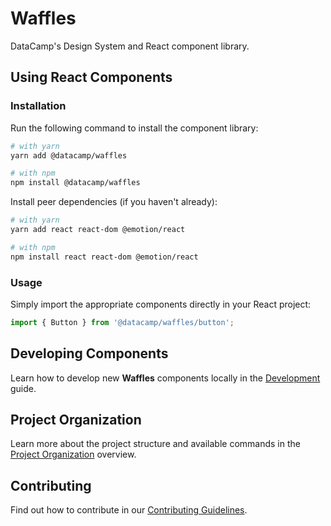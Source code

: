 # Waffles

DataCamp's Design System and React component library.

## Using React Components

### Installation

Run the following command to install the component library:

```bash
# with yarn
yarn add @datacamp/waffles

# with npm
npm install @datacamp/waffles
```

Install peer dependencies (if you haven't already):

```bash
# with yarn
yarn add react react-dom @emotion/react

# with npm
npm install react react-dom @emotion/react
```

### Usage

Simply import the appropriate components directly in your React project:

```js
import { Button } from '@datacamp/waffles/button';
```

## Developing Components

Learn how to develop new **Waffles** components locally in the [Development](https://github.com/datacamp/waffles/blob/master/docs/DEVELOPMENT.md) guide.

## Project Organization

Learn more about the project structure and available commands in the [Project Organization](https://github.com/datacamp/waffles/blob/master/docs/PROJECT_ORGANIZATION.md) overview.

## Contributing

Find out how to contribute in our [Contributing Guidelines](https://github.com/datacamp/waffles/blob/master/docs/CONTRIBUTING.md).
